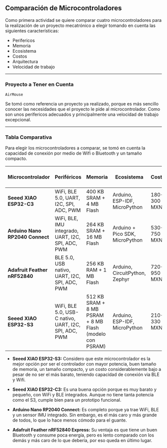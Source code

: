 ## Comparación de Microcontroladores

Como primera actividad se quiere comparar cuatro microcontroladores para la realización de un proyecto mecatrónico a elegir tomando en cuenta las siguientes características:

- Perifericos
- Memoria
- Ecosistema
- Costos
- Arquitectura
- Velocidad de trabajo
  
---

### Proyecto a Tener en Cuenta

`AirMouse`

Se tomó como referencia un proyecto ya realizado, porque es más sencillo conocer las necesidades que el proyecto le pide al microcontrolador. Como son unos perifericos adecuados y principalmente una velocidad de trabajo excepcional.

---

### Tabla Comparativa

Para elegir los microcontroladores a comparar, se tomó en cuenta la capacidad de conexión por medio de Wifi o Bluetooth y un tamaño compacto.

| **Microcontrolador**              | **Periféricos**                                    | **Memoria**                                       | **Ecosistema**                          | **Costos** | **Arquitectura**              | **Velocidad de trabajo** |
|--------------------------------|------------------------------------------------|-----------------------------------------------|--------------------------------------|-----------------|---------------------------|----------------------|
| **Seeed XIAO ESP32-C3**        | WiFi, BLE 5.0, UART, I2C, SPI, ADC, PWM        | 400 KB SRAM + 4 MB Flash                     | Arduino, ESP-IDF, MicroPython        | 180-300 MXN        | RISC-V 32-bit             | 160 MHz              |
| **Arduino Nano RP2040 Connect**| WiFi, BLE, IMU integrado, UART, I2C, SPI, ADC, PWM | 264 KB SRAM + 16 MB Flash                  | Arduino + Pico SDK, MicroPython      | 530-750 MXN      | Dual-core ARM Cortex-M0+  | 133 MHz              |
| **Adafruit Feather nRF52840**  | BLE 5.0, USB nativo, UART, I2C, SPI, ADC, PWM  | 256 KB RAM + 1 MB Flash                      | Arduino, CircuitPython, Zephyr       | 720-950 MXN     | ARM Cortex-M4F 32-bit     | 64 MHz               |
| **Seeed XIAO ESP32-S3**        | WiFi, BLE 5.0, USB-C nativo, UART, I2C, SPI, ADC, PWM | 512 KB SRAM + 8 MB PSRAM + 8 MB Flash (modelo con PSRAM) | Arduino, ESP-IDF, MicroPython | 210-330 MXN       | Xtensa LX7 dual-core 32-bit| 240 MHz    |

- **Seeed XIAO ESP32-S3:** Considero que este microcontrolador es la mejor opción por ser el controlador con mayor potencia, buen tamaño de memoria, un tamaño compacto, y un costo considerablemente bajo a pesar de no ser el más barato, teniendo capacidad de conexión via BLE y Wifi.

- **Seeed XIAO ESP32-C3:** Es una buena opción porque es muy barato y pequeño, con WiFi y BLE integrados. Aunque no tiene tanta potencia como el S3, cumple bien para un prototipo funcional.

- **Arduino Nano RP2040 Connect:** Es completo porque ya trae WiFi, BLE y un sensor IMU integrado. Sin embargo, es el más caro y más grande de todos, lo que lo hace menos cómodo para el guante.

- **Adafruit Feather nRF52840 Express:** Su ventaja es que tiene un buen Bluetooth y consume poca energía, pero es lento comparado con los demás y más caro de lo que debería, por eso queda en último lugar.

